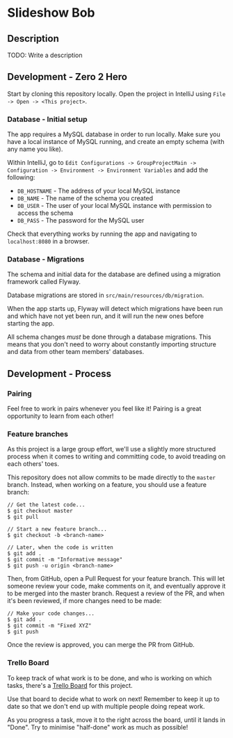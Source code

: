 # Slideshow Bob

## Description

TODO: Write a description

## Development - Zero 2 Hero

Start by cloning this repository locally. Open the project in IntelliJ using `File -> Open -> <This project>`.

### Database - Initial setup

The app requires a MySQL database in order to run locally. 
Make sure you have a local instance of MySQL running, and create an empty schema (with any name you like).

Within IntelliJ, go to `Edit Configurations -> GroupProjectMain -> Configuration -> Environment -> Environment Variables` and add the following:

 - `DB_HOSTNAME` - The address of your local MySQL instance
 - `DB_NAME` - The name of the schema you created
 - `DB_USER` - The user of your local MySQL instance with permission to access the schema
 - `DB_PASS` - The password for the MySQL user
 
Check that everything works by running the app and navigating to `localhost:8080` in a browser.

### Database - Migrations

The schema and initial data for the database are defined using a migration framework called Flyway.

Database migrations are stored in `src/main/resources/db/migration`. 

When the app starts up, Flyway will detect which migrations have been run and which have not yet been run, and it will run the new ones before starting the app.

All schema changes _must_ be done through a database migrations. This means that you don't need to worry about constantly importing structure and data from other team members' databases.

## Development - Process

### Pairing

Feel free to work in pairs whenever you feel like it! Pairing is a great opportunity to learn from each other!

### Feature branches

As this project is a large group effort, we'll use a slightly more structured process when it comes to writing and committing code, to avoid treading on each others' toes.

This repository does not allow commits to be made directly to the `master` branch. Instead, when working on a feature, you should use a feature branch:

```
// Get the latest code...
$ git checkout master
$ git pull

// Start a new feature branch...
$ git checkout -b <branch-name>

// Later, when the code is written
$ git add .
$ git commit -m "Informative message"
$ git push -u origin <branch-name>
```

Then, from GitHub, open a Pull Request for your feature branch. This will let someone review your code, make comments on it, and eventually approve it to be merged into the master branch. Request a review of the PR, and when it's been reviewed, if more changes need to be made:

```
// Make your code changes...
$ git add .
$ git commit -m "Fixed XYZ"
$ git push
```

Once the review is approved, you can merge the PR from GitHub.

### Trello Board

To keep track of what work is to be done, and who is working on which tasks, there's a [Trello Board](https://trello.com/b/sVGupPnA/group-project) for this project.

Use that board to decide what to work on next! Remember to keep it up to date so that we don't end up with multiple people doing repeat work.

As you progress a task, move it to the right across the board, until it lands in "Done". Try to minimise "half-done" work as much as possible!


